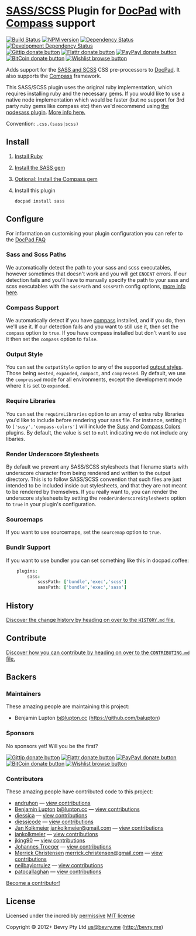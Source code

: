 # [SASS/SCSS](http://sass-lang.com/) Plugin for [DocPad](https://docpad.org) with [Compass](http://compass-style.org/) support

<!-- BADGES/ -->

[![Build Status](http://img.shields.io/travis-ci/docpad/docpad-plugin-sass.png?branch=master)](http://travis-ci.org/docpad/docpad-plugin-sass "Check this project's build status on TravisCI")
[![NPM version](http://badge.fury.io/js/docpad-plugin-sass.png)](https://npmjs.org/package/docpad-plugin-sass "View this project on NPM")
[![Dependency Status](https://david-dm.org/docpad/docpad-plugin-sass.png?theme=shields.io)](https://david-dm.org/docpad/docpad-plugin-sass)
[![Development Dependency Status](https://david-dm.org/docpad/docpad-plugin-sass/dev-status.png?theme=shields.io)](https://david-dm.org/docpad/docpad-plugin-sass#info=devDependencies)<br/>
[![Gittip donate button](http://img.shields.io/gittip/docpad.png)](https://www.gittip.com/docpad/ "Donate weekly to this project using Gittip")
[![Flattr donate button](http://img.shields.io/flattr/donate.png?color=yellow)](http://flattr.com/thing/344188/balupton-on-Flattr "Donate monthly to this project using Flattr")
[![PayPayl donate button](http://img.shields.io/paypal/donate.png?color=yellow)](https://www.paypal.com/cgi-bin/webscr?cmd=_s-xclick&hosted_button_id=QB8GQPZAH84N6 "Donate once-off to this project using Paypal")
[![BitCoin donate button](http://img.shields.io/bitcoin/donate.png?color=yellow)](https://coinbase.com/checkouts/9ef59f5479eec1d97d63382c9ebcb93a "Donate once-off to this project using BitCoin")
[![Wishlist browse button](http://img.shields.io/wishlist/browse.png?color=yellow)](http://amzn.com/w/2F8TXKSNAFG4V "Buy an item on our wishlist for us")

<!-- /BADGES -->


Adds support for the [SASS and SCSS](http://sass-lang.com/) CSS pre-processors to [DocPad](https://docpad.org). It also supports the [Compass](http://compass-style.org/) framework.

This SASS/SCSS plugin uses the original ruby implementation, which requires installing ruby and the necessary gems. If you would like to use a native node implementation which would be faster (but no support for 3rd party ruby gems like compass etc) then we'd recommend using [the nodesass plugin](https://github.com/jking90/docpad-plugin-nodesass). [More info here.](https://github.com/docpad/docpad-plugin-sass/issues/11)

Convention:  `.css.(sass|scss)`


## Install

1. [Install Ruby](http://www.ruby-lang.org/en/downloads/)

1. [Install the SASS gem](http://rubygems.org/gems/sass/)

1. [Optional: Install the Compass gem](http://rubygems.org/gems/compass/)

1. Install this plugin

	```
	docpad install sass
	```


## Configure
For information on customising your plugin configuration you can refer to the [DocPad FAQ](http://docpad.org/docs/faq#how-do-i-customise-the-configuration-sent-to-a-plugin)

### Sass and Scss Paths
We automatically detect the path to your sass and scss executables, however sometimes that doesn't work and you will get `ENOENT` errors. If our detection fails and you'll have to manually specify the path to your sass and scss executables with the `sassPath` and `scssPath` config options, [more info here](https://github.com/docpad/docpad-plugin-sass/issues/6).

### Compass Support
We automatically detect if you have [compass](http://compass-style.org/) installed, and if you do, then we'll use it. If our detection fails and you want to still use it, then set the `compass` option to `true`. If you have compass installed but don't want to use it then set the `compass` option to `false`.

### Output Style
You can set the `outputStyle` option to any of the supported [output styles](http://sass-lang.com/docs/yardoc/file.SASS_REFERENCE.html#output_style). Those being `nested`, `expanded`, `compact`, and `compressed`. By default, we use the `compressed` mode for all environments, except the development mode where it is set to `expanded`.

### Require Libraries
You can set the `requireLibraries` option to an array of extra ruby libraries you'd like to include before rendering your sass file. For instance, setting it to `['susy','compass-colors']` will include the [Susy](http://susy.oddbird.net/) and [Compass Colors](https://github.com/chriseppstein/compass-colors) plugins. By default, the value is set to `null` indicating we do not include any libaries.

### Render Underscore Stylesheets
By default we prevent any SASS/SCSS stylesheets that filename starts with underscore character from being rendered and written to the output directory. This is to follow SASS/SCSS convention that such files are just intended to be included inside out stylesheets, and that they are not meant to be rendered by themselves. If you really want to, you can render the underscore stylesheets by setting the `renderUnderscoreStylesheets` option to `true` in your plugin's configuration.

### Sourcemaps
If you want to use sourcemaps, set the `sourcemap` option to `true`.

### Bundlr Support
If you want to use bundler you can set something like this in docpad.coffee:

``` coffee
	plugins:
		sass:
			scssPath: ['bundle','exec','scss']
			sassPath: ['bundle','exec','sass']
```


<!-- HISTORY/ -->

## History
[Discover the change history by heading on over to the `HISTORY.md` file.](https://github.com/docpad/docpad-plugin-sass/blob/master/HISTORY.md#files)

<!-- /HISTORY -->


<!-- CONTRIBUTE/ -->

## Contribute

[Discover how you can contribute by heading on over to the `CONTRIBUTING.md` file.](https://github.com/docpad/docpad-plugin-sass/blob/master/CONTRIBUTING.md#files)

<!-- /CONTRIBUTE -->


<!-- BACKERS/ -->

## Backers

### Maintainers

These amazing people are maintaining this project:

- Benjamin Lupton <b@lupton.cc> (https://github.com/balupton)

### Sponsors

No sponsors yet! Will you be the first?

[![Gittip donate button](http://img.shields.io/gittip/docpad.png)](https://www.gittip.com/docpad/ "Donate weekly to this project using Gittip")
[![Flattr donate button](http://img.shields.io/flattr/donate.png?color=yellow)](http://flattr.com/thing/344188/balupton-on-Flattr "Donate monthly to this project using Flattr")
[![PayPayl donate button](http://img.shields.io/paypal/donate.png?color=yellow)](https://www.paypal.com/cgi-bin/webscr?cmd=_s-xclick&hosted_button_id=QB8GQPZAH84N6 "Donate once-off to this project using Paypal")
[![BitCoin donate button](http://img.shields.io/bitcoin/donate.png?color=yellow)](https://coinbase.com/checkouts/9ef59f5479eec1d97d63382c9ebcb93a "Donate once-off to this project using BitCoin")
[![Wishlist browse button](http://img.shields.io/wishlist/browse.png?color=yellow)](http://amzn.com/w/2F8TXKSNAFG4V "Buy an item on our wishlist for us")

### Contributors

These amazing people have contributed code to this project:

- [andruhon](https://github.com/andruhon) — [view contributions](https://github.com/docpad/docpad-plugin-sass/commits?author=andruhon)
- [Benjamin Lupton](https://github.com/balupton) <b@lupton.cc> — [view contributions](https://github.com/docpad/docpad-plugin-sass/commits?author=balupton)
- [diessica](https://github.com/diessica) — [view contributions](https://github.com/docpad/docpad-plugin-sass/commits?author=diessica)
- [diessicode](https://github.com/diessicode) — [view contributions](https://github.com/docpad/docpad-plugin-sass/commits?author=diessicode)
- [Jan Kolkmeier](https://github.com/jouz) <jankolkmeier@gmail.com> — [view contributions](https://github.com/docpad/docpad-plugin-sass/commits?author=jouz)
- [jankolkmeier](https://github.com/jankolkmeier) — [view contributions](https://github.com/docpad/docpad-plugin-sass/commits?author=jankolkmeier)
- [jking90](https://github.com/jking90) — [view contributions](https://github.com/docpad/docpad-plugin-sass/commits?author=jking90)
- [Johannes Troeger](https://github.com/johannestroeger) — [view contributions](https://github.com/docpad/docpad-plugin-sass/commits?author=johannestroeger)
- [Merrick Christensen](https://github.com/iammerrick) <merrick.christensen@gmail.com> — [view contributions](https://github.com/docpad/docpad-plugin-sass/commits?author=iammerrick)
- [neilbaylorrulez](https://github.com/neilbaylorrulez) — [view contributions](https://github.com/docpad/docpad-plugin-sass/commits?author=neilbaylorrulez)
- [patocallaghan](https://github.com/patocallaghan) — [view contributions](https://github.com/docpad/docpad-plugin-sass/commits?author=patocallaghan)

[Become a contributor!](https://github.com/docpad/docpad-plugin-sass/blob/master/CONTRIBUTING.md#files)

<!-- /BACKERS -->


<!-- LICENSE/ -->

## License

Licensed under the incredibly [permissive](http://en.wikipedia.org/wiki/Permissive_free_software_licence) [MIT license](http://creativecommons.org/licenses/MIT/)

Copyright &copy; 2012+ Bevry Pty Ltd <us@bevry.me> (http://bevry.me)

<!-- /LICENSE -->


